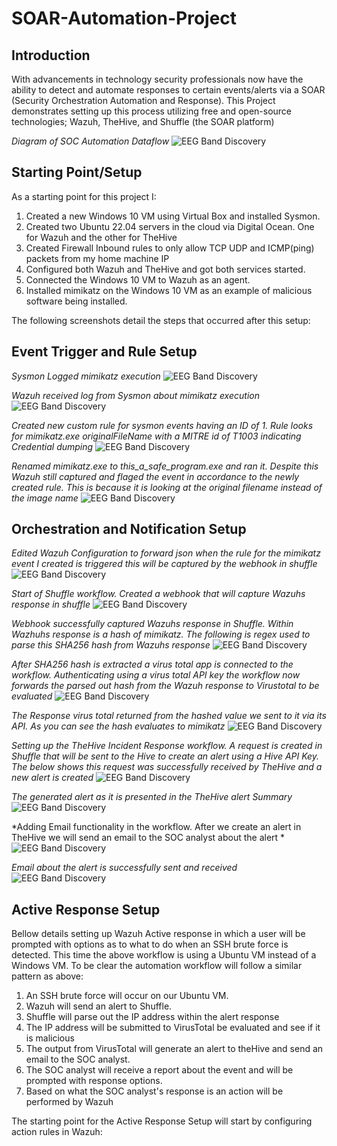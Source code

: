 # SOAR-Automation-Project
## Introduction

With advancements in technology security professionals now have the ability to detect and automate responses to certain events/alerts via a SOAR (Security Orchestration Automation and Response). This Project demonstrates setting up this process utilizing free and open-source technologies; Wazuh, TheHive, and Shuffle (the SOAR platform)


<!---![alt text](https://github.com/TrayJames/SOAR-Automation-Project/blob/main/assets/1SOC_Automation.png?raw=true) --->

*Diagram of SOC Automation Dataflow*
![EEG Band Discovery](/assets/1SOC_Automation.png)

## Starting Point/Setup
As a starting point for this project I:
1. Created a new Windows 10 VM using Virtual Box and installed Sysmon.
2. Created two Ubuntu 22.04 servers in the cloud via Digital Ocean. One for Wazuh and the other for TheHive
3. Created Firewall Inbound rules to only allow TCP UDP and ICMP(ping) packets from my home machine IP
4. Configured both Wazuh and TheHive and got both services started.
5. Connected the Windows 10 VM to Wazuh as an agent.
6. Installed mimikatz on the Windows 10 VM as an example of malicious software being installed.

The following screenshots detail the steps that occurred after this setup:

## Event Trigger and Rule Setup

*Sysmon Logged mimikatz execution*
![EEG Band Discovery](/assets/SysmonDetectedMimikatzInstall.png)

*Wazuh received log from Sysmon about mimikatz execution*
![EEG Band Discovery](/assets/MitreWazuhDetection.png)

*Created new custom rule for sysmon events having an ID of 1. Rule looks for mimikatz.exe originalFileName with a MITRE id of T1003 indicating Credential dumping* 
![EEG Band Discovery](/assets/CreatingWazuhCustomRules.png)

*Renamed mimikatz.exe to this_a_safe_program.exe and ran it. Despite this Wazuh still captured and flaged the event in accordance to the newly created rule. This is because it is looking at the original filename instead of the image name* 
![EEG Band Discovery](/assets/NewRuleMimikatzCapture.png)

## Orchestration and Notification Setup
*Edited Wazuh Configuration to forward json when the rule for the mimikatz event I created is triggered this will be captured by the webhook in shuffle* 
![EEG Band Discovery](/assets/WazuhAutomationConfiguration.png)

*Start of Shuffle workflow. Created a webhook that will capture Wazuhs response in shuffle*
![EEG Band Discovery](/assets/ShuffleWebhook.png)

*Webhook successfully captured Wazuhs response in Shuffle. Within Wazhuhs response is a hash of mimikatz. The following is regex used to parse this SHA256 hash from Wazuhs response*
![EEG Band Discovery](/assets/ParsedHashWithRegex.png)

*After SHA256 hash is extracted a virus total app is connected to the workflow. Authenticating using a virus total API key the workflow now forwards the parsed out hash from the Wazuh response to Virustotal to be evaluated*
![EEG Band Discovery](/assets/AddVirusTotalToWorkflow.png)

*The Response virus total returned from the hashed value we sent to it via its API. As you can see the hash evaluates to mimikatz*
![EEG Band Discovery](/assets/ShuffleVirusTotalOutput.png)

*Setting up the TheHive Incident Response workflow. A request is created in Shuffle that will be sent to the Hive to create an alert using a Hive API Key. The below shows this request was successfully received by TheHive and a new alert is created*
  ![EEG Band Discovery](/assets/SetupHiveWorkflowAlertCreatedSuccessfully.png)

*The generated alert as it is presented in the TheHive alert Summary*
  ![EEG Band Discovery](/assets/TheHiveAlertSummary.png)

*Adding Email functionality in the workflow. After we create an alert in TheHive we will send an email to the SOC analyst about the alert *
  ![EEG Band Discovery](/assets/WorkFlowEmailSentSetup.png)

*Email about the alert is successfully sent and received*
  ![EEG Band Discovery](/assets/EmailSuccessfullySentAndReceived.png)

## Active Response Setup

Bellow details setting up Wazuh Active response in which a user will be prompted with options as to what to do when an SSH brute force is detected. This time the above workflow is using a Ubuntu VM instead of a Windows VM. To be clear the automation workflow will follow a similar pattern as above: 

1. An SSH brute force will occur on our Ubuntu VM.
2. Wazuh will send an alert to Shuffle.
3. Shuffle will parse out the IP address within the alert response
4. The IP address will be submitted to VirusTotal be evaluated and see if it is malicious
5. The output from VirusTotal will generate an alert to theHive and send an email to the SOC analyst.
6. The SOC analyst will receive a report about the event and will be prompted with response options.
7. Based on what the SOC analyst's response is an action will be performed by Wazuh 

The starting point for the Active Response Setup will start by configuring action rules in Wazuh:






